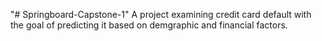 "# Springboard-Capstone-1" 
A project examining credit card default with the goal of predicting it based on demgraphic and financial factors.
